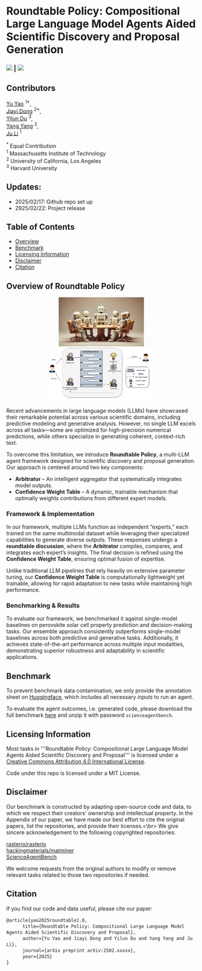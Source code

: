 # **Roundtable Policy: Compositional Large Language Model Agents Aided Scientific Discovery and Proposal Generation**

### [![][project-icon]][project-page] | [![][arxiv-icon]][arxiv-paper]

[project-icon]: https://img.shields.io/badge/🌍-Project%20Page-green  
[arxiv-icon]: https://img.shields.io/badge/arXiv-Paper-red  

[project-page]: https://github.com/yuyao-mit/roundtable  
[arxiv-paper]: https://arxiv.org/abs/2311.10889  

## **Contributors**  

[Yu Yao](https://www.linkedin.com/in/yu-yao-8599b5265/) <sup>1*</sup>,  
[Jiayi Dong](https://www.linkedin.com/in/jiayi-dong-6a2a6b26b/) <sup>2*</sup>,  
[Yilun Du](https://scholar.google.com/citations?user=GRMMc_MAAAAJ&hl=en) <sup>3</sup>,  
[Yang Yang](https://scholar.google.com/citations?user=ceCfTvcAAAAJ&hl=en) <sup>2</sup>,  
[Ju Li](https://scholar.google.com/citations?user=SHVhdhoAAAAJ&hl=en) <sup>1</sup>  

<sup>*</sup> Equal Contribution  
<sup>1</sup> Massachusetts Institute of Technology  
<sup>2</sup> University of California, Los Angeles  
<sup>3</sup> Harvard University  



## Updates:
- 2025/02/17: Github repo set up
- 2925/02/22: Project release

## Table of Contents
- [Overview](#Overview-of-Roundtable-Policy)
- [Benchmark](#benchmark)
- [Licensing Information](#licensing-information)
- [Disclaimer](#disclaimer)
- [Citation](#citation) 

## Overview of Roundtable Policy

<p align="center">
  <img src="figures/cover_roundtable.png" alt="Framework for ROUNDTABLE POLICY" width="45%">
  <img src="figures/roundtablechat.png" alt="Internal pipeline" width="55%">
</p>

Recent advancements in large language models (LLMs) have showcased their remarkable potential across various scientific domains, including predictive modeling and generative analysis. However, no single LLM excels across all tasks—some are optimized for high-precision numerical predictions, while others specialize in generating coherent, context-rich text.  

To overcome this limitation, we introduce **Roundtable Policy**, a multi-LLM agent framework designed for scientific discovery and proposal generation. Our approach is centered around two key components:  

- **Arbitrator** – An intelligent aggregator that systematically integrates model outputs.  
- **Confidence Weight Table** – A dynamic, trainable mechanism that optimally weights contributions from different expert models.  

### Framework & Implementation  

In our framework, multiple LLMs function as independent “experts,” each trained on the same multimodal dataset while leveraging their specialized capabilities to generate diverse outputs. These responses undergo a **roundtable discussion**, where the **Arbitrator** compiles, compares, and integrates each expert’s insights. The final decision is refined using the **Confidence Weight Table**, ensuring optimal fusion of expertise.  

Unlike traditional LLM pipelines that rely heavily on extensive parameter tuning, our **Confidence Weight Table** is computationally lightweight yet trainable, allowing for rapid adaptation to new tasks while maintaining high performance.  

### Benchmarking & Results  

To evaluate our framework, we benchmarked it against single-model baselines on perovskite solar cell property prediction and decision-making tasks. Our ensemble approach consistently outperforms single-model baselines across both predictive and generative tasks. Additionally, it achieves state-of-the-art performance across multiple input modalities, demonstrating superior robustness and adaptability in scientific applications.  


## Benchmark

To prevent benchmark data contamination, we only provide the annotation sheet on [Huggingface](https://huggingface.co/datasets/osunlp/ScienceAgentBench), which includes all necessary *inputs* to run an agent.

To evaluate the agent outcomes, i.e. generated code, please download the full benchmark [here](https://buckeyemailosu-my.sharepoint.com/:u:/g/personal/chen_8336_buckeyemail_osu_edu/EQuA6uJ3CtRHvRfZ2GiN1tYBRVJE4DSUD10MW61fr7HuSQ?e=sCBegG) and unzip it with password `scienceagentbench`.


## Licensing Information

Most tasks in '''Roundtable Policy: Compositional Large Language Model Agents Aided Scientific Discovery and Proposal''' is licensed under a <a rel="license" href="http://creativecommons.org/licenses/by/4.0/">Creative Commons Attribution 4.0 International License</a>.

Code under this repo is licensed under a MIT License.

## Disclaimer

Our benchmark is constructed by adapting open-source code and data, to which we respect their creators' ownership and intellectual property. In the Appendix of our paper, we have made our best effort to cite the original papers, list the repositories, and provide their licenses.<\br>
We give sincere acknowledgement to the following copyrighted repositories:

[rasterio/rasterio](https://github.com/rasterio/rasterio)<br>
[hackingmaterials/matminer](https://github.com/hackingmaterials/matminer)<br>
[ScienceAgentBench](https://github.com/OSU-NLP-Group/ScienceAgentBench)<br>

We welcome requests from the original authors to modify or remove relevant tasks related to those two repositories if needed.

## Citation

If you find our code and data useful, please cite our paper:

```
@article{yao2025roundtable1.0,
      title={Roundtable Policy: Compositional Large Language Model Agents Aided Scientific Discovery and Proposal}, 
      author={Yu Yao and Jiayi Dong and Yilun Du and Yang Yang and Ju Li},
      journal={arXiv preprint arXiv:2502.xxxxx},
      year={2025}
}
```

